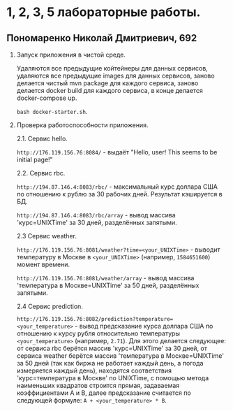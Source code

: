 # 1, 2, 3, 5 лабораторные работы.
## Пономаренко Николай Дмитриевич, 692

1. Запуск приложения в чистой среде.

    Удаляются все предыдущие койтейнеры для данных сервисов,
    удаляются все предыдущие images для данных сервисов,
    заново делается чистый mvn package для каждого сервиса,
    заново делается docker build для каждого сервиса,
    в конце делается docker-compose up.
    
    `bash docker-starter.sh`.

2. Проверка работоспособности приложения.

    2.1. Сервис hello.
    
    `http://176.119.156.76:8084/` - выдаёт "Hello, user! This seems to be initial page!"
    
    2.2. Сервис rbc.
    
    `http://194.87.146.4:8083/rbc/` - максимальный курс доллара США 
    по отношению к рублю за 30 рабочих дней. Результат кэшируется в БД.
    
    `http://194.87.146.4:8083/rbc/array` - вывод массива 'курс=UNIXTime' за 30 дней, разделённых запятыми.
    
    2.3 Сервис weather.
    
    `http://176.119.156.76:8081/weather?time=<your_UNIXTime>` - выводит температуру в Москве в `<your_UNIXTime>` (например, `1584651600`) момент времени.
    
    `http://176.119.156.76:8081/weather/array` - вывод массива 'температура в Москве=UNIXTime' за 50 дней, разделённых запятыми.
    
    2.4 Сервис prediction.
    
    `http://176.119.156.76:8082/prediction?temperature=<your_temperature>` - вывод предсказание курса доллара США по
    отношению к курсу рубля относительно температуры `<your_temperature>` (например, `2.71`). 
    Для этого делается следующее: от сервиса rbc берётся массив 'курс=UNIXTime' за 30 дней,
    от сервиса weather берётся массив 'температура в Москве=UNIXTime' за 50 дней 
    (так как биржа не работает каждый день, а погода измеряется каждый день),
    находятся соответствия 'курс=температура в Москве' по UNIXTime, с помощью метода наименьших
    квадратов строится прямая, задаваемая коэффициентами A и B, 
    далее предсказание считается по следующей формуле: `A + <your_temperature> * B`.